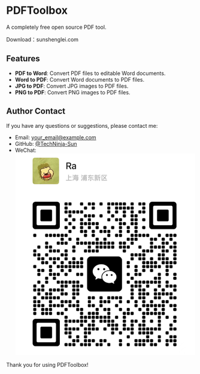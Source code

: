 # PDFToolbox

A completely free open source PDF tool.

Download：sunshenglei.com

## Features

- **PDF to Word**: Convert PDF files to editable Word documents.
- **Word to PDF**: Convert Word documents to PDF files.
- **JPG to PDF**: Convert JPG images to PDF files.
- **PNG to PDF**: Convert PNG images to PDF files.

## Author Contact

If you have any questions or suggestions, please contact me:

- Email: your_email@example.com
- GitHub: [@TechNinja-Sun](https://github.com/TechNinja-Sun/PDFToolbox)
- WeChat: ![WeChat QR Code](./WeChat.jpg)

Thank you for using PDFToolbox!
